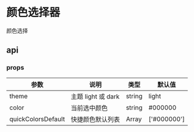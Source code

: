 # 颜色选择器

颜色选择

## api

### props

| 参数               | 说明               | 类型   | 默认值      |
| ------------------ | ------------------ | ------ | ----------- |
| theme              | 主题 light 或 dark | string | light       |
| color              | 当前选中颜色       | string | #000000     |
| quickColorsDefault | 快捷颜色默认列表   | Array  | ['#000000'] |
